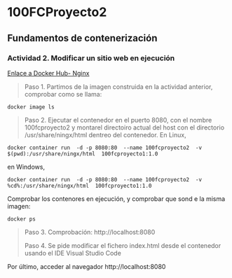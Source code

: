 # 100FCProyecto2
## Fundamentos de contenerización
###  Actividad 2.  Modificar un sitio web en ejecución


[Enlace a Docker Hub- Nginx](https://hub.docker.com/_/nginx)

> Paso 1. Partimos de la imagen construida en la actividad anterior, comprobar como se llama:


```
docker image ls
```

> Paso 2. Ejecutar el contenedor en el puerto 8080, con el nombre 100fcproyecto2 y montarel directoiro actual del host
> con el directorio /usr/share/ningx/html dentreo del contenedor.
En Linux,
 ```
docker container run  -d -p 8080:80  --name 100fcproyecto2  -v $(pwd):/usr/share/ningx/html  100fcproyecto1:1.0 
```
en Windows,
 ```
docker container run  -d -p 8080:80  --name 100fcproyecto2  -v %cd%:/usr/share/ningx/html  100fcproyecto1:1.0 
```
Comprobar los contenores en ejecución, y comprobar que sond e la misma imagen:
```
docker ps
```
> Paso 3. Comprobación: http://localhost:8080
> 
> Paso 4. Se pide modificar el fichero index.html desde el contenedor usando el IDE Visual Studio Code
> 

Por último, acceder al navegador http://localhost:8080






